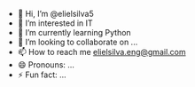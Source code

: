 - 👋 Hi, I’m @elielsilva5
- 👀 I’m interested in IT
- 🌱 I’m currently learning Python
- 💞️ I’m looking to collaborate on ...
- 📫 How to reach me elielsilva.eng@gmail.com
- 😄 Pronouns: ...
- ⚡ Fun fact: ...

<!---
elielsilva5/elielsilva5 is a ✨ special ✨ repository because its `README.md` (this file) appears on your GitHub profile.
You can click the Preview link to take a look at your changes.
--->
